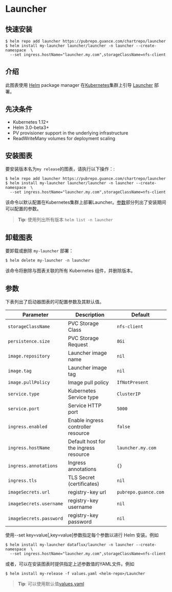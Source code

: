 # Launcher



## 快速安装

```shell
$ helm repo add launcher https://pubrepo.guance.com/chartrepo/launcher
$ helm install my-launcher launcher/launcher -n launcher --create-namespace  \
  --set ingress.hostName="launcher.my.com",storageClassName=nfs-client
```

## 介绍

此图表使用 [Helm](https://helm.sh) package manager 在[Kubernetes](http://kubernetes.io)集群上引导 [Launcher](https://guance.com/) 部署。


## 先决条件

- Kubernetes 1.12+
- Helm 3.0-beta3+
- PV provisioner support in the underlying infrastructure
- ReadWriteMany volumes for deployment scaling

## 安装图表

要安装版本名为`my release`的图表，请执行以下操作：:
```shell
$ helm repo add launcher https://pubrepo.guance.com/chartrepo/launcher
$ helm install my-launcher launcher/launcher -n launcher --create-namespace  \
  --set ingress.hostName="launcher.my.com",storageClassName=nfs-client
```

该命令以默认配置在Kubernetes集群上部署Launcher。[参数](#parameters)部分列出了安装期间可以配置的参数。

> **Tip**: 使用列出所有版本 `helm list -n launcher`

## 卸载图表

要卸载或删除 `my-launcher` 部署：

```console
$ helm delete my-launcher -n launcher
```

该命令将删除与图表关联的所有 Kubernetes 组件，并删除版本。

## 参数

下表列出了启动器图表的可配置参数及其默认值。

| Parameter             | Description                           | Default           |
| --------------------- | ------------------------------------- | ----------------- |
| `storageClassName `   | PVC Storage Class                     | `nfs-client`      |
| `persistence.size`    | PVC Storage Request                   | `8Gi`             |
| `image.repository`    | Launcher image name                   | `nil`             |
| `image.tag`           | Launcher image tag                    | `nil`             |
| `image.pullPolicy`    | Image pull policy                     | `IfNotPresent`    |
| `service.type`        | Kubernetes Service type               | `ClusterIP`       |
| `service.port`        | Service HTTP port                     | `5000`            |
| `ingress.enabled`     | Enable ingress controller resource    | `false`           |
| `ingress.hostName`    | Default host for the ingress resource | `launcher.my.com` |
| `ingress.annotations` | Ingress annotations                   | `{}`              |
| `ingress.tls`         | TLS Secret (certificates)             | `nil`             |
| `imageSecrets.url`    |   registry-key url           | `pubrepo.guance.com`             |
| `imageSecrets.username` | registry-key username              | `nil`             |
| `imageSecrets.password` | registry-key password            | `nil`             |



使用--set key=value[,key=value]参数指定每个参数以进行 Helm 安装。例如

```console
$ helm install my-launcher dataflux/launcher -n launcher --create-namespace  \
  --set ingress.hostName="launcher.my.com",storageClassName=nfs-client
```

或者，可以在安装图表时提供指定上述参数值的YAML文件。例如

```console
$ helm install my-release -f values.yaml <helm-repo>/Launcher
```

> **Tip**: 可以使用默认值[values.yaml](values.yaml)



